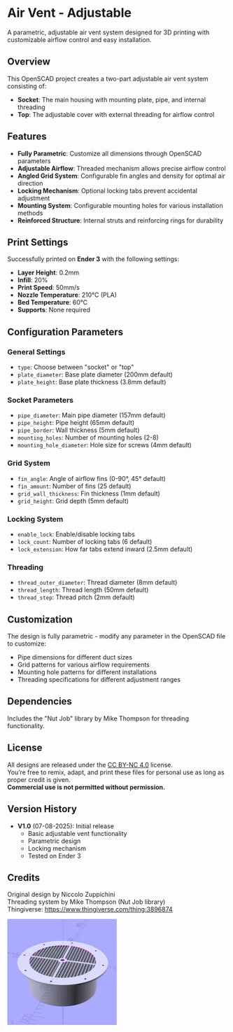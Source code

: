 # Air Vent - Adjustable

A parametric, adjustable air vent system designed for 3D printing with customizable airflow control and easy installation.

## Overview

This OpenSCAD project creates a two-part adjustable air vent system consisting of:
- **Socket**: The main housing with mounting plate, pipe, and internal threading
- **Top**: The adjustable cover with external threading for airflow control

## Features

- **Fully Parametric**: Customize all dimensions through OpenSCAD parameters
- **Adjustable Airflow**: Threaded mechanism allows precise airflow control
- **Angled Grid System**: Configurable fin angles and density for optimal air direction
- **Locking Mechanism**: Optional locking tabs prevent accidental adjustment
- **Mounting System**: Configurable mounting holes for various installation methods
- **Reinforced Structure**: Internal struts and reinforcing rings for durability

## Print Settings

Successfully printed on **Ender 3** with the following settings:
- **Layer Height**: 0.2mm
- **Infill**: 20%
- **Print Speed**: 50mm/s
- **Nozzle Temperature**: 210°C (PLA)
- **Bed Temperature**: 60°C
- **Supports**: None required

## Configuration Parameters

### General Settings
- `type`: Choose between "socket" or "top"
- `plate_diameter`: Base plate diameter (200mm default)
- `plate_height`: Base plate thickness (3.8mm default)

### Socket Parameters
- `pipe_diameter`: Main pipe diameter (157mm default)
- `pipe_height`: Pipe height (65mm default)
- `pipe_border`: Wall thickness (5mm default)
- `mounting_holes`: Number of mounting holes (2-8)
- `mounting_hole_diameter`: Hole size for screws (4mm default)

### Grid System
- `fin_angle`: Angle of airflow fins (0-90°, 45° default)
- `fin_amount`: Number of fins (25 default)
- `grid_wall_thickness`: Fin thickness (1mm default)
- `grid_height`: Grid depth (5mm default)

### Locking System
- `enable_lock`: Enable/disable locking tabs
- `lock_count`: Number of locking tabs (6 default)
- `lock_extension`: How far tabs extend inward (2.5mm default)

### Threading
- `thread_outer_diameter`: Thread diameter (8mm default)
- `thread_length`: Thread length (50mm default)
- `thread_step`: Thread pitch (2mm default)


## Customization

The design is fully parametric - modify any parameter in the OpenSCAD file to customize:
- Pipe dimensions for different duct sizes
- Grid patterns for various airflow requirements
- Mounting hole patterns for different installations
- Threading specifications for different adjustment ranges

## Dependencies

Includes the "Nut Job" library by Mike Thompson for threading functionality.

## License

All designs are released under the [CC BY-NC 4.0](https://creativecommons.org/licenses/by-nc/4.0/) license.  
You’re free to remix, adapt, and print these files for personal use as long as proper credit is given.  
**Commercial use is not permitted without permission.**

## Version History

- **V1.0** (07-08-2025): Initial release
  - Basic adjustable vent functionality
  - Parametric design
  - Locking mechanism
  - Tested on Ender 3

## Credits

Original design by Niccolo Zuppichini  
Threading system by Mike Thompson (Nut Job library)  
Thingiverse: https://www.thingiverse.com/thing:3896874


<div style="display: grid; grid-template-columns: repeat(2, auto); gap: 10px;">
  <img src="./images/openscad_preview.png" alt="OpenScad preview" style="width: 250px; height: auto;">
  <!-- <img src="./images/openscad_preview.png" alt="OpenScad preview" style="width: 250px; height: auto;">
  <img src="./images/openscad_preview.png" alt="OpenScad preview" style="width: 250px; height: auto;">
  <img src="./images/openscad_preview.png" alt="OpenScad preview" style="width: 250px; height: auto;"> -->
</div>

